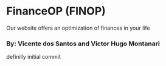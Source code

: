 # FinanceOP (FINOP)
Our website offers an optimization of finances in your life

### By: Vicente dos Santos and Victor Hugo Montanari

definilly initial commit
